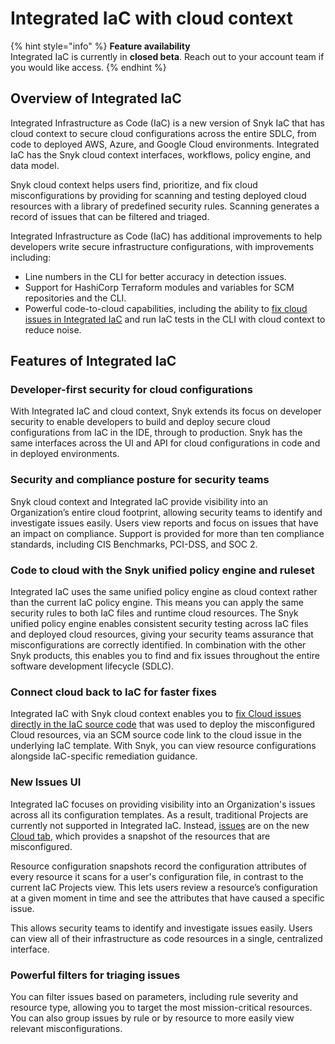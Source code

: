 # Integrated IaC with cloud context

{% hint style="info" %}
**Feature availability**\
Integrated IaC is currently in **closed beta**. Reach out to your account team if you would like access.
{% endhint %}

## Overview of Integrated IaC

Integrated Infrastructure as Code (IaC) is a new version of Snyk IaC that has cloud context to secure cloud configurations across the entire SDLC, from code to deployed AWS, Azure, and Google Cloud environments. Integrated IaC has the Snyk cloud context interfaces, workflows, policy engine, and data model.

Snyk cloud context helps users find, prioritize, and fix cloud misconfigurations by providing for scanning and testing deployed cloud resources with a library of predefined security rules. Scanning generates a record of issues that can be filtered and triaged.

Integrated Infrastructure as Code (IaC) has additional improvements to help developers write secure infrastructure configurations, with improvements including:

* Line numbers in the CLI for better accuracy in detection issues.
* Support for HashiCorp Terraform modules and variables for SCM repositories and the CLI.
* Powerful code-to-cloud capabilities, including the ability to [fix cloud issues in Integrated IaC](fix-cloud-issues-in-integrated-iac.md) and run IaC tests in the CLI with cloud context to reduce noise.

## Features of Integrated IaC

### Developer-first security for cloud configurations

With Integrated IaC and cloud context, Snyk extends its focus on developer security to enable developers to build and deploy secure cloud configurations from IaC in the IDE, through to production. Snyk has the same interfaces across the UI and API for cloud configurations in code and in deployed environments.

### Security and compliance posture for security teams

Snyk cloud context and Integrated IaC provide visibility into an Organization’s entire cloud footprint, allowing security teams to identify and investigate issues easily. Users view reports and focus on issues that have an impact on compliance. Support is provided for more than ten compliance standards, including CIS Benchmarks, PCI-DSS, and SOC 2.

### Code to cloud with the Snyk unified policy engine and ruleset

Integrated IaC uses the same unified policy engine as cloud context rather than the current IaC policy engine. This means you can apply the same security rules to both IaC files and runtime cloud resources. The Snyk unified policy engine enables consistent security testing across IaC files and deployed cloud resources, giving your security teams assurance that misconfigurations are correctly identified. In combination with the other Snyk products, this enables you to find and fix issues throughout the entire software development lifecycle (SDLC).

### Connect cloud back to IaC for faster fixes

Integrated IaC with Snyk cloud context enables you to [fix Cloud issues directly in the IaC source code](fix-cloud-issues-in-integrated-iac.md) that was used to deploy the misconfigured Cloud resources, via an SCM source code link to the cloud issue in the underlying IaC template. With Snyk, you can view resource configurations alongside IaC-specific remediation guidance.

### New Issues UI

Integrated IaC focuses on providing visibility into an Organization's issues across all its configuration templates. As a result, traditional Projects are currently not supported in Integrated IaC. Instead, [issues](../../scan-cloud-deployment/integrated-iac-with-cloud-context/snyk-cloud-issues/) are on the new [Cloud tab](../../scan-cloud-deployment/integrated-iac-with-cloud-context/snyk-cloud-issues/view-cloud-issues-in-the-snyk-web-ui.md), which provides a snapshot of the resources that are misconfigured.

Resource configuration snapshots record the configuration attributes of every resource it scans for a user's configuration file, in contrast to the current IaC Projects view. This lets users review a resource’s configuration at a given moment in time and see the attributes that have caused a specific issue.

This allows security teams to identify and investigate issues easily. Users can view all of their infrastructure as code resources in a single, centralized interface.

### Powerful filters for triaging issues

You can filter issues based on parameters, including rule severity and resource type, allowing you to target the most mission-critical resources. You can also group issues by rule or by resource to more easily view relevant misconfigurations.

